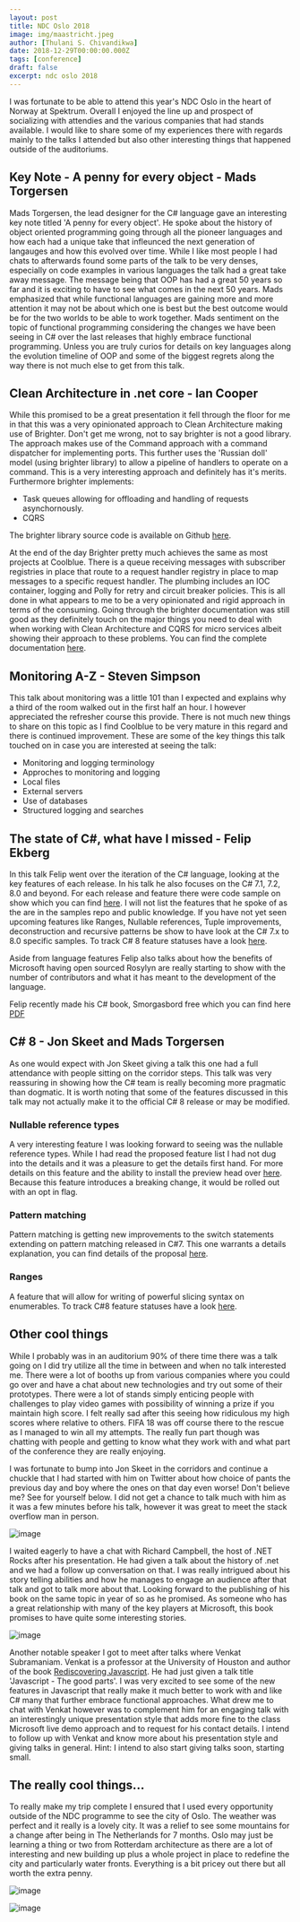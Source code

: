 ```yaml
---
layout: post
title: NDC Oslo 2018
image: img/maastricht.jpeg
author: [Thulani S. Chivandikwa]
date: 2018-12-29T00:00:00.000Z
tags: [conference]
draft: false
excerpt: ndc oslo 2018
---
```


I was fortunate to be able to attend this year's NDC Oslo in the heart of Norway at Spektrum. Overall I enjoyed the line up and prospect of socializing with attendies and the various companies that had stands available. I would like to share some of my experiences there with regards mainly to the talks I attended but also other interesting things that happened outside of the auditoriums.

## Key Note - A penny for every object - Mads Torgersen

Mads Torgersen, the lead designer for the C# language gave an interesting key note titled 'A penny for every object'. He spoke about the history of object oriented programming going through all the pioneer languages and how each had a unique take that infleunced the next generation of langauges and how this evolved over time. While I like most people I had chats to afterwards found some parts of the talk to be very denses, especially on code examples in various languages the talk had a great take away message. The message being that OOP has had a great 50 years so far and it is exciting to have to see what comes in the next 50 years. Mads emphasized that while functional languages are gaining more and more attention it may not be about which one is best but the best outcome would be for the two worlds to be able to work together. Mads sentiment on the topic of functional programming considering the changes we have been seeing in C# over the last releases that highly embrace functional programming. Unless you are truly curios for details on key languages along the evolution timeline of OOP and some of the biggest regrets along the way there is not much else to get from this talk.

## Clean Architecture in .net core - Ian Cooper

While this promised to be a great presentation it fell through the floor for me in that this was a very opinionated approach to Clean Architecture making use of Brighter. Don't get me wrong, not to say brighter is not a good library. The approach makes use of the Command approach with a command dispatcher for implementing ports. This further uses the 'Russian doll' model (using brighter library) to allow a pipeline of handlers to operate on a command. This is a very interesting approach and definitely has it's merits. Furthermore brighter implements:

- Task queues allowing for offloading and handling of requests asynchornously.
- CQRS

The brighter library source code is available on Github [here](https://github.com/BrighterCommand/Brighter).

At the end of the day Brighter pretty much achieves the same as most projects at Coolblue. There is a queue receiving messages with subscriber registries in place that route to a request handler registry in place to map messages to a specific request handler. The plumbing includes an IOC container, logging and Polly for retry and circuit breaker policies. This is all done in what appears to me to be a very opinionated and rigid approach in terms of the consuming. Going through the brighter documentation was still good as they definitely touch on the major things you need to deal with when working with Clean Architecture and CQRS for micro services albeit showing their approach to these problems. You can find the complete documentation [here](https://paramore.readthedocs.io/en/latest/).

## Monitoring A-Z - Steven Simpson

This talk about monitoring was a little 101 than I expected and explains why a third of the room walked out in the first half an hour. I however appreciated the refresher course this provide. There is not much new things to share on this topic as I find Coolblue to be very mature in this regard and there is continued improvement. These are some of the key things this talk touched on in case you are interested at seeing the talk:

- Monitoring and logging terminology
- Approches to monitoring and logging
- Local files
- External servers
- Use of databases
- Structured logging and searches

## The state of C#, what have I missed - Felip Ekberg

In this talk Felip went over the iteration of the C# language, looking at the key features of each release. In his talk he also focuses on the C# 7.1, 7.2, 8.0 and beyond. For each release and feature there were code sample on show which you can find [here](https://github.com/fekberg/What-is-New-in-CSharp). I will not list the features that he spoke of as the are in the samples repo and public knowledge. If you have not yet seen upcoming features like Ranges, Nullable references, Tuple improvements, deconstruction and recursive patterns be show to have look at the C# 7.x to 8.0 specific samples. To track C# 8 feature statuses have a look [here](https://github.com/dotnet/roslyn/blob/main/docs/Language%20Feature%20Status.md).

Aside from language features Felip also talks about how the benefits of Microsoft having open sourced Rosylyn are really starting to show with the number of contributors and what it has meant to the development of the language.

Felip recently made his C# book, Smorgasbord free which you can find here [PDF](https://cdn.filipekberg.se/fekberg-blog/csharp-smorgasbord-free/Filip_Ekberg-CSharp_Smorgasbord.pdf)

## C# 8 - Jon Skeet and Mads Torgersen

As one would expect with Jon Skeet giving a talk this one had a full attendance with people sitting on the corridor steps. This talk was very reassuring in showing how the C# team is really becoming more pragmatic than dogmatic. It is worth noting that some of the features discussed in this talk may not actually make it to the official C# 8 release or may be modified.

### Nullable reference types

A very interesting feature I was looking forward to seeing was the nullable reference types. While I had read the proposed feature list I had not dug into the details and it was a pleasure to get the details first hand. For more details on this feature and the ability to install the preview head over [here](https://github.com/dotnet/csharplang/wiki/Nullable-Reference-Types-Preview). Because this feature introduces a breaking change, it would be rolled out with an opt in flag.

### Pattern matching

Pattern matching is getting new improvements to the switch statements extending on pattern matching released in C#7. This one warrants a details explanation, you can find details of the proposal [here](https://github.com/dotnet/roslyn/blob/main/docs/Language%20Feature%20Status.md).

### Ranges

A feature that will allow for writing of powerful slicing syntax on enumerables.
To track C#8 feature statuses have a look [here](https://github.com/dotnet/roslyn/blob/main/docs/Language%20Feature%20Status.md).

## Other cool things

While I probably was in an auditorium 90% of there time there was a talk going on I did try utilize all the time in between and when no talk interested me. There were a lot of booths up from various companies where you could go over and have a chat about new technologies and try out some of their prototypes. There were a lot of stands simply enticing people with challenges to play video games with possibility of winning a prize if you maintain high score. I felt really sad after this seeing how ridiculous my high scores where relative to others. FIFA 18 was off course there to the rescue as I managed to win all my attempts. The really fun part though was chatting with people and getting to know what they work with and what part of the conference they are really enjoying.

I was fortunate to bump into Jon Skeet in the corridors and continue a chuckle that I had started with him on Twitter about how choice of pants the previous day and boy where the ones on that day even worse! Don't believe me? See for yourself below. I did not get a chance to talk much with him as it was a few minutes before his talk, however it was great to meet the stack overflow man in person.

![image](https://raw.githubusercontent.com/chivandikwa/gatsby-casper/master/src/content/img/clean/used/skeet.jpg)

I waited eagerly to have a chat with Richard Campbell, the host of .NET Rocks after his presentation. He had given a talk about the history of .net and we had a follow up conversation on that. I was really intrigued about his story telling abilities and how he manages to engage an audience after that talk and got to talk more about that. Looking forward to the publishing of his book on the same topic in year of so as he promised. As someone who has a great relationship with many of the key players at Microsoft, this book promises to have quite some interesting stories.

![image](https://raw.githubusercontent.com/chivandikwa/gatsby-casper/master/src/content/img/clean/used/campbell.jpg)

Another notable speaker I got to meet after talks where Venkat Subramaniam. Venkat is a professor at the University of Houston and author of the book [Rediscovering Javascript](https://pragprog.com/titles/ves6/rediscovering-javascript/). He had just given a talk title 'Javascript - The good parts'. I was very excited to see some of the new features in Javascript that really make it much better to work with and like C# many that further embrace functional approaches. What drew me to chat with Venkat however was to complement him for an engaging talk with an interestingly unique presentation style that adds more fine to the class Microsoft live demo approach and to request for his contact details. I intend to follow up with Venkat and know more about his presentation style and giving talks in general. Hint: I intend to also start giving talks soon, starting small.

## The really cool things...

To really make my trip complete I ensured that I used every opportunity outside of the NDC programme to see the city of Oslo. The weather was perfect and it really is a lovely city. It was a relief to see some mountains for a change after being in The Netherlands for 7 months. Oslo may just be learning a thing or two from Rotterdam architecture as there are a lot of interesting and new building up plus a whole project in place to redefine the city and particularly water fronts. Everything is a bit pricey out there but all worth the extra penny.

![image](https://raw.githubusercontent.com/chivandikwa/gatsby-casper/master/src/content/img/clean/used/screen.jpg)

![image](https://raw.githubusercontent.com/chivandikwa/gatsby-casper/master/src/content/img/clean/used/ndc.jpg)
